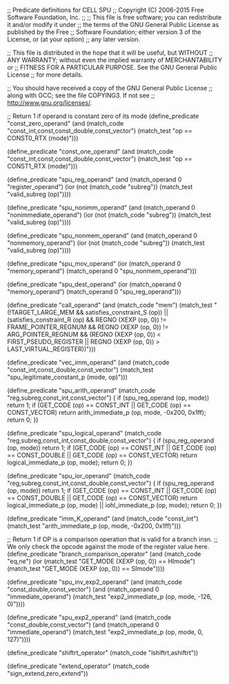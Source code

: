 ;; Predicate definitions for CELL SPU
;; Copyright (C) 2006-2015 Free Software Foundation, Inc.
;;
;; This file is free software; you can redistribute it and/or modify it under
;; the terms of the GNU General Public License as published by the Free
;; Software Foundation; either version 3 of the License, or (at your option) 
;; any later version.

;; This file is distributed in the hope that it will be useful, but WITHOUT
;; ANY WARRANTY; without even the implied warranty of MERCHANTABILITY or
;; FITNESS FOR A PARTICULAR PURPOSE.  See the GNU General Public License
;; for more details.

;; You should have received a copy of the GNU General Public License
;; along with GCC; see the file COPYING3.  If not see
;; <http://www.gnu.org/licenses/>.

;; Return 1 if operand is constant zero of its mode
(define_predicate "const_zero_operand"
  (and (match_code "const_int,const,const_double,const_vector")
       (match_test "op == CONST0_RTX (mode)")))

(define_predicate "const_one_operand"
  (and (match_code "const_int,const,const_double,const_vector")
       (match_test "op == CONST1_RTX (mode)")))

(define_predicate "spu_reg_operand"
  (and (match_operand 0 "register_operand")
       (ior (not (match_code "subreg"))
            (match_test "valid_subreg (op)"))))

(define_predicate "spu_nonimm_operand"
  (and (match_operand 0 "nonimmediate_operand")
       (ior (not (match_code "subreg"))
            (match_test "valid_subreg (op)"))))

(define_predicate "spu_nonmem_operand"
  (and (match_operand 0 "nonmemory_operand")
       (ior (not (match_code "subreg"))
            (match_test "valid_subreg (op)"))))

(define_predicate "spu_mov_operand"
  (ior (match_operand 0 "memory_operand")
       (match_operand 0 "spu_nonmem_operand")))

(define_predicate "spu_dest_operand"
  (ior (match_operand 0 "memory_operand")
       (match_operand 0 "spu_reg_operand")))

(define_predicate "call_operand"
  (and (match_code "mem")
       (match_test "(!TARGET_LARGE_MEM && satisfies_constraint_S (op))
		    || (satisfies_constraint_R (op)
			&& REGNO (XEXP (op, 0)) != FRAME_POINTER_REGNUM
			&& REGNO (XEXP (op, 0)) != ARG_POINTER_REGNUM
			&& (REGNO (XEXP (op, 0)) < FIRST_PSEUDO_REGISTER
			    || REGNO (XEXP (op, 0)) > LAST_VIRTUAL_REGISTER))")))

(define_predicate "vec_imm_operand"
  (and (match_code "const_int,const_double,const_vector")
       (match_test "spu_legitimate_constant_p (mode, op)")))

(define_predicate "spu_arith_operand"
  (match_code "reg,subreg,const_int,const_vector")
  {
    if (spu_reg_operand (op, mode))
      return 1;
    if (GET_CODE (op) == CONST_INT || GET_CODE (op) == CONST_VECTOR)
      return arith_immediate_p (op, mode, -0x200, 0x1ff);
    return 0;
  })

(define_predicate "spu_logical_operand"
  (match_code "reg,subreg,const_int,const_double,const_vector")
  {
    if (spu_reg_operand (op, mode))
      return 1;
    if (GET_CODE (op) == CONST_INT || GET_CODE (op) == CONST_DOUBLE
	|| GET_CODE (op) == CONST_VECTOR)
      return logical_immediate_p (op, mode);
    return 0;
  })

(define_predicate "spu_ior_operand"
  (match_code "reg,subreg,const_int,const_double,const_vector")
  {
    if (spu_reg_operand (op, mode))
      return 1;
    if (GET_CODE (op) == CONST_INT || GET_CODE (op) == CONST_DOUBLE
	|| GET_CODE (op) == CONST_VECTOR)
      return logical_immediate_p (op, mode)
	     || iohl_immediate_p (op, mode);
    return 0;
  })

(define_predicate "imm_K_operand"
  (and (match_code "const_int")
       (match_test "arith_immediate_p (op, mode, -0x200, 0x1ff)")))

;; Return 1 if OP is a comparison operation that is valid for a branch insn.
;; We only check the opcode against the mode of the register value here. 
(define_predicate "branch_comparison_operator"
  (and (match_code "eq,ne")
       (ior (match_test "GET_MODE (XEXP (op, 0)) == HImode")
	    (match_test "GET_MODE (XEXP (op, 0)) == SImode"))))

(define_predicate "spu_inv_exp2_operand"
  (and (match_code "const_double,const_vector")
       (and (match_operand 0 "immediate_operand")
	    (match_test "exp2_immediate_p (op, mode, -126, 0)"))))

(define_predicate "spu_exp2_operand"
  (and (match_code "const_double,const_vector")
       (and (match_operand 0 "immediate_operand")
	    (match_test "exp2_immediate_p (op, mode, 0, 127)"))))

(define_predicate "shiftrt_operator"
  (match_code "lshiftrt,ashiftrt"))

(define_predicate "extend_operator"
  (match_code "sign_extend,zero_extend"))

